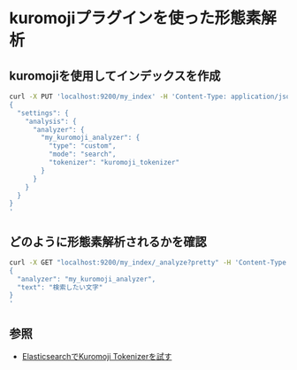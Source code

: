 # kuromojiプラグインを使った形態素解析




## kuromojiを使用してインデックスを作成


```sh
curl -X PUT 'localhost:9200/my_index' -H 'Content-Type: application/json' -d'
{
  "settings": {
    "analysis": {
      "analyzer": {
        "my_kuromoji_analyzer": {
          "type": "custom",
          "mode": "search",
          "tokenizer": "kuromoji_tokenizer"
        }
      }
    }
  }
}
'
```




## どのように形態素解析されるかを確認


```sh
curl -X GET "localhost:9200/my_index/_analyze?pretty" -H 'Content-Type: application/json' -d'
{
  "analyzer": "my_kuromoji_analyzer",
  "text": "検索したい文字"
}
'
```





## 参照

- [ElasticsearchでKuromoji Tokenizerを試す](http://pppurple.hatenablog.com/entry/2017/05/28/141143)


